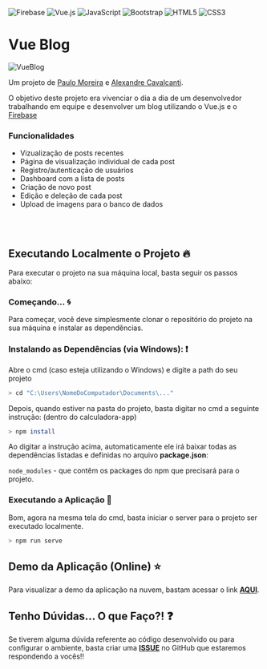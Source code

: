 ![Firebase](https://img.shields.io/badge/Firebase-039BE5?style=for-the-badge&logo=Firebase&logoColor=white)
![Vue.js](https://img.shields.io/badge/vuejs-%2335495e.svg?style=for-the-badge&logo=vuedotjs&logoColor=%234FC08D)
![JavaScript](https://img.shields.io/badge/javascript-%23323330.svg?style=for-the-badge&logo=javascript&logoColor=%23F7DF1E)
![Bootstrap](https://img.shields.io/badge/bootstrap-%23563D7C.svg?style=for-the-badge&logo=bootstrap&logoColor=white)
![HTML5](https://img.shields.io/badge/html5-%23E34F26.svg?style=for-the-badge&logo=html5&logoColor=white)
![CSS3](https://img.shields.io/badge/css3-%231572B6.svg?style=for-the-badge&logo=css3&logoColor=white)


# Vue Blog

![VueBlog](https://media2.giphy.com/media/Sg2yjJ82MLDuQo8VkA/giphy.gif?cid=790b7611d46ad9770b6cd4b08b33da630e9bf25e2fae8c1c&rid=giphy.gif&ct=g)

Um projeto de [Paulo Moreira](https://github.com/paulohmoreira) e [Alexandre Cavalcanti](https://github.com/alexandremcs).

O objetivo deste projeto era vivenciar o dia a dia de um desenvolvedor trabalhando em equipe e desenvolver um blog utilizando o Vue.js e o [Firebase](https://firebase.google.com/?gclid=EAIaIQobChMI4Iew8KrJ-wIVFSeRCh2tkwANEAAYASAAEgK-JPD_BwE&gclsrc=aw.ds) 


### Funcionalidades

* Vizualização de posts recentes 
* Página de visualização individual de cada post
* Registro/autenticação de usuários
* Dashboard com a lista de posts
* Criação de novo post
* Edição e deleção de cada post
* Upload de imagens para o banco de dados

<br>
<br>

## Executando Localmente o Projeto 🔥

Para executar o projeto na sua máquina local, basta seguir os passos abaixo:

### Começando... 🌀

Para começar, você deve simplesmente clonar o repositório do projeto na sua máquina e instalar as dependências.

### Instalando as Dependências (via Windows): ❗️

Abre o cmd (caso esteja utilizando o Windows) e digite a path do seu projeto

```bash
> cd "C:\Users\NomeDoComputador\Documents\..."
```

Depois, quando estiver na pasta do projeto, basta digitar no cmd a seguinte instrução: (dentro do calculadora-app)

```bash
> npm install
```

Ao digitar a instrução acima, automaticamente ele irá baixar todas as dependências listadas e definidas no arquivo **package.json**:

`node_modules` - que contêm os packages do npm que precisará para o projeto.

### Executando a Aplicação 💨

Bom, agora na mesma tela do cmd, basta iniciar o server para o projeto ser executado localmente.

```bash
> npm run serve
```
## Demo da Aplicação (Online) ⭐️

Para visualizar a demo da aplicação na nuvem, bastam acessar o link **[AQUI](https://zesty-smakager-b23d25.netlify.app/)**.


## Tenho Dúvidas... O que Faço?! ❓

Se tiverem alguma dúvida referente ao código desenvolvido ou para configurar o ambiente, basta criar uma **[ISSUE](https://github.com/paulohmoreira/vue-blog/issues)** no GitHub que
estaremos respondendo a vocês!!
